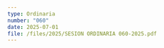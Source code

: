 ```yaml
---
type: Ordinaria
number: "060"
date: 2025-07-01
file: /files/2025/SESION ORDINARIA 060-2025.pdf
---
```

